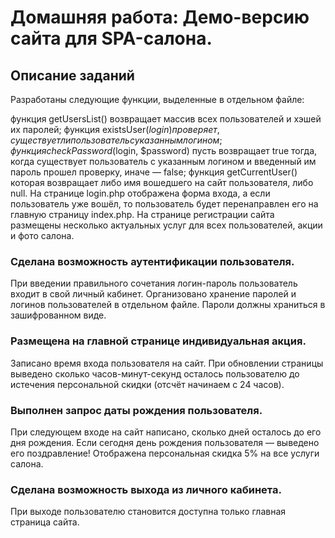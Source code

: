 # Домашняя работа: Демо-версию сайта для SPA-салона.

## Описание заданий
Разработаны следующие функции, выделенные в отдельном файле:

функция getUsersList() возвращает массив всех пользователей и хэшей их паролей;
функция existsUser($login) проверяет, существует ли пользователь с указанным логином;
функция checkPassword($login, $password) пусть возвращает true тогда, когда существует пользователь с указанным логином и введенный им пароль прошел проверку, иначе — false;
функция getCurrentUser() которая возвращает либо имя вошедшего на сайт пользователя, либо null.
На странице login.php отображена форма входа, а если пользователь уже вошёл, то пользователь будет перенаправлен его на главную страницу index.php. На странице регистрации сайта размещены несколько актуальных услуг для всех пользователей, акции и фото салона.

### Сделана возможность аутентификации пользователя. 

При введении правильного сочетания логин-пароль пользователь входит в свой личный кабинет. Организовано хранение паролей и логинов пользователей в отдельном файле. Пароли должны храниться в зашифрованном виде.

### Размещена на главной странице индивидуальная акция. 
Записано время входа пользователя на сайт. При обновлении страницы выведено сколько часов-минут-секунд осталось пользователю до истечения персональной скидки (отсчёт начинаем с 24 часов).

### Выполнен запрос даты рождения пользователя. 
При следующем входе на сайт написано, сколько дней осталось до его дня рождения. Если сегодня день рождения пользователя — выведено его поздравление! Отображена персональная скидка 5% на все услуги салона.

### Сделана возможность выхода из личного кабинета. 
При выходе пользователю становится доступна только главная страница сайта.